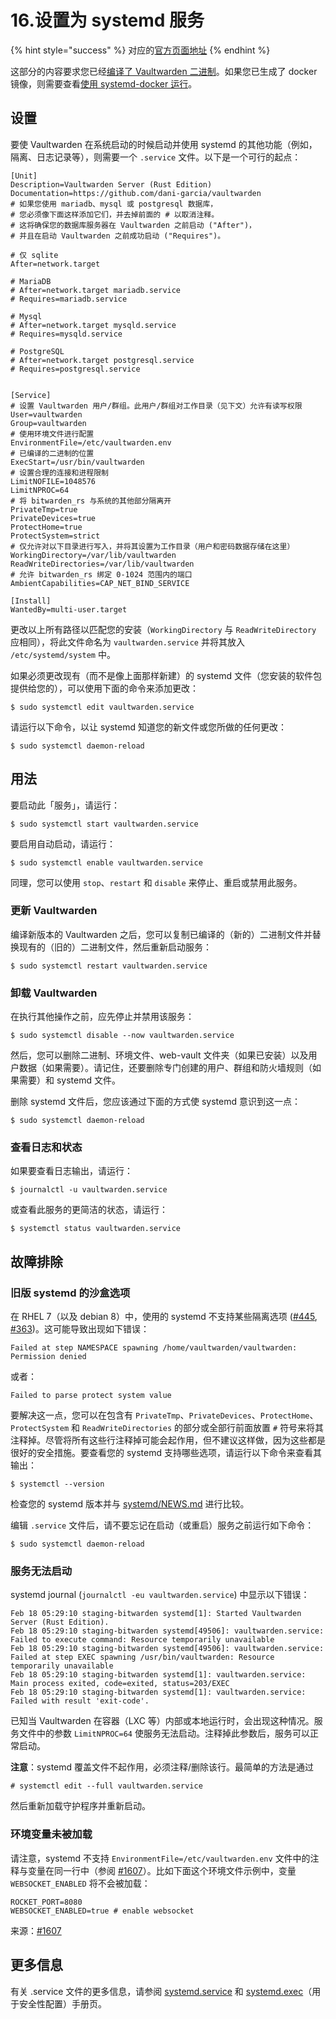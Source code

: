 # 16.设置为 systemd 服务

{% hint style="success" %}
对应的[官方页面地址](https://github.com/dani-garcia/vaultwarden/wiki/Setup-as-a-systemd-service)
{% endhint %}

这部分的内容要求您已经[编译了 Vaultwarden 二进制](../deployment/building-binary.md)。如果您已生成了 docker 镜像，则需要查看[使用 systemd-docker 运行](running-with-systemd-docker.md)。

## 设置 <a href="#setup" id="setup"></a>

要使 Vaultwarden 在系统启动的时候启动并使用 systemd 的其他功能（例如，隔离、日志记录等），则需要一个 `.service` 文件。以下是一个可行的起点：

```systemd
[Unit]
Description=Vaultwarden Server (Rust Edition)
Documentation=https://github.com/dani-garcia/vaultwarden
# 如果您使用 mariadb、mysql 或 postgresql 数据库， 
# 您必须像下面这样添加它们，并去掉前面的 # 以取消注释。
# 这将确保您的数据库服务器在 Vaultwarden 之前启动 ("After")，
# 并且在启动 Vaultwarden 之前成功启动 ("Requires")。

# 仅 sqlite
After=network.target

# MariaDB
# After=network.target mariadb.service
# Requires=mariadb.service

# Mysql
# After=network.target mysqld.service
# Requires=mysqld.service

# PostgreSQL
# After=network.target postgresql.service
# Requires=postgresql.service


[Service]
# 设置 Vaultwarden 用户/群组。此用户/群组对工作目录（见下文）允许有读写权限
User=vaultwarden
Group=vaultwarden
# 使用环境文件进行配置
EnvironmentFile=/etc/vaultwarden.env
# 已编译的二进制的位置
ExecStart=/usr/bin/vaultwarden
# 设置合理的连接和进程限制
LimitNOFILE=1048576
LimitNPROC=64
# 将 bitwarden_rs 与系统的其他部分隔离开
PrivateTmp=true
PrivateDevices=true
ProtectHome=true
ProtectSystem=strict
# 仅允许对以下目录进行写入，并将其设置为工作目录（用户和密码数据存储在这里）
WorkingDirectory=/var/lib/vaultwarden
ReadWriteDirectories=/var/lib/vaultwarden
# 允许 bitwarden_rs 绑定 0-1024 范围内的端口
AmbientCapabilities=CAP_NET_BIND_SERVICE

[Install]
WantedBy=multi-user.target
```

更改以上所有路径以匹配您的安装（`WorkingDirectory` 与 `ReadWriteDirectory` 应相同），将此文件命名为 `vaultwarden.service` 并将其放入 `/etc/systemd/system` 中。

如果必须更改现有（而不是像上面那样新建）的 systemd 文件（您安装的软件包提供给您的），可以使用下面的命令来添加更改：

```shell
$ sudo systemctl edit vaultwarden.service
```

请运行以下命令，以让 systemd 知道您的新文件或您所做的任何更改：

```shell
$ sudo systemctl daemon-reload
```

## 用法 <a href="#usage" id="usage"></a>

要启动此「服务」，请运行：

```shell
$ sudo systemctl start vaultwarden.service
```

要启用自动启动，请运行：

```shell
$ sudo systemctl enable vaultwarden.service
```

同理，您可以使用 `stop`、`restart` 和 `disable` 来停止、重启或禁用此服务。

### 更新 Vaultwarden <a href="#updating-bitwarden_rs" id="updating-bitwarden_rs"></a>

编译新版本的 Vaultwarden 之后，您可以复制已编译的（新的）二进制文件并替换现有的（旧的）二进制文件，然后重新启动服务：

```shell
$ sudo systemctl restart vaultwarden.service
```

### 卸载 Vaultwarden <a href="#uninstalling-bitwarden_rs" id="uninstalling-bitwarden_rs"></a>

在执行其他操作之前，应先停止并禁用该服务：

```shell
$ sudo systemctl disable --now vaultwarden.service
```

然后，您可以删除二进制、环境文件、web-vault 文件夹（如果已安装）以及用户数据（如果需要）。请记住，还要删除专门创建的用户、群组和防火墙规则（如果需要）和 systemd 文件。

删除 systemd 文件后，您应该通过下面的方式使 systemd 意识到这一点：

```shell
$ sudo systemctl daemon-reload
```

### 查看日志和状态 <a href="#logging-and-status-view" id="logging-and-status-view"></a>

如果要查看日志输出，请运行：

```shell
$ journalctl -u vaultwarden.service
```

或查看此服务的更简洁的状态，请运行：

```shell
$ systemctl status vaultwarden.service
```

## 故障排除 <a href="#troubleshooting" id="troubleshooting"></a>

### 旧版 systemd 的沙盒选项 <a href="#sandboxing-options-with-older-systemd-versions" id="sandboxing-options-with-older-systemd-versions"></a>

在 RHEL 7（以及 debian 8）中，使用的 systemd 不支持某些隔离选项 ([#445](https://github.com/dani-garcia/bitwarden\_rs/issues/445), [#363](https://github.com/dani-garcia/bitwarden\_rs/issues/363))。这可能导致出现如下错误：

```
Failed at step NAMESPACE spawning /home/vaultwarden/vaultwarden: Permission denied
```

或者：

```
Failed to parse protect system value
```

要解决这一点，您可以在包含有 `PrivateTmp`、`PrivateDevices`、`ProtectHome`、`ProtectSystem` 和 `ReadWriteDirectories` 的部分或全部行前面放置 `#` 符号来将其注释掉。尽管将所有这些行注释掉可能会起作用，但不建议这样做，因为这些都是很好的安全措施。要查看您的 systemd 支持哪些选项，请运行以下命令来查看其输出：

```shell
$ systemctl --version
```

检查您的 systemd 版本并与 [systemd/NEWS.md](https://github.com/systemd/systemd/blob/master/NEWS) 进行比较。

编辑 `.service` 文件后，请不要忘记在启动（或重启）服务之前运行如下命令：

```shell
$ sudo systemctl daemon-reload
```

### 服务无法启动 <a href="#service-fails-to-start" id="service-fails-to-start"></a>

systemd journal (`journalctl -eu vaultwarden.service`) 中显示以下错误：

```
Feb 18 05:29:10 staging-bitwarden systemd[1]: Started Vaultwarden Server (Rust Edition).
Feb 18 05:29:10 staging-bitwarden systemd[49506]: vaultwarden.service: Failed to execute command: Resource temporarily unavailable
Feb 18 05:29:10 staging-bitwarden systemd[49506]: vaultwarden.service: Failed at step EXEC spawning /usr/bin/vaultwarden: Resource temporarily unavailable
Feb 18 05:29:10 staging-bitwarden systemd[1]: vaultwarden.service: Main process exited, code=exited, status=203/EXEC
Feb 18 05:29:10 staging-bitwarden systemd[1]: vaultwarden.service: Failed with result 'exit-code'.
```

已知当 Vaultwarden 在容器（LXC 等）内部或本地运行时，会出现这种情况。服务文件中的参数 `LimitNPROC=64` 使服务无法启动。注释掉此参数后，服务可以正常启动。

**注意**：systemd 覆盖文件不起作用，必须注释/删除该行。最简单的方法是通过

```shell
# systemctl edit --full vaultwarden.service
```

然后重新加载守护程序并重新启动。

### 环境变量未被加载 <a href="#environment-variable-its-not-loaded" id="environment-variable-its-not-loaded"></a>

请注意，systemd 不支持 `EnvironmentFile=/etc/vaultwarden.env` 文件中的注释与变量在同一行中（参阅 [#1607](https://github.com/dani-garcia/vaultwarden/issues/1607)）。比如下面这个环境文件示例中，变量 `WEBSOCKET_ENABLED` 将不会被加载：

```systemd
ROCKET_PORT=8080
WEBSOCKET_ENABLED=true # enable websocket
```

来源：[#1607](https://github.com/dani-garcia/vaultwarden/issues/1607)

## 更多信息 <a href="#more-information" id="more-information"></a>

有关 .service 文件的更多信息，请参阅 [systemd.service](https://www.freedesktop.org/software/systemd/man/systemd.service.html) 和 [systemd.exec](https://www.freedesktop.org/software/systemd/man/systemd.exec.html)（用于安全性配置）手册页。

